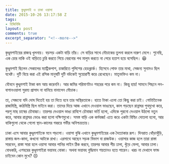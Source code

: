 ```yaml
---
title: কুণ্ডুমশাই ও ঢাকা ওয়াসা
date: 2015-10-26 13:17:58 Z
tags:
- হিজিবিজি
layout: post
comments: true
excerpt_separator: "<!--more-->"
---
```


কুণ্ডুমশাইয়ের রাজত্ব খুলনায়। বড়সড় একটা বাড়ি তাঁর। সে বাড়ির সাথে মৌচাকের তুলনা করলে দারুণ মেলে। শুনেছি, এক চোর নাকি ওই বাড়িতে চুরি করতে গিয়ে বেরনোর পথ মালুম করতে না পেরে হতাশ হয়ে বসেছিল। :laughing:

কুণ্ডুমশাই ছিলেন সেকালের ম্যাট্রিকপাশ, চাকরিতে পুলিশের হেডক্লার্ক। হিসেবে পোক্ত তার মাথা, সেজন্য সুনামও ছিল যথেষ্ট। দুটি বিয়ে করা এই রসিক মানুষটি দুটি বউকেই সুয়োরাণী করে রেখেছেন। মাতৃভক্তিও কম না।
<!--more-->
যৌবনে কুণ্ডুমশাই টাকা কম আয় করেননি। আর জমির পরিমাণটাও শহরের পরে কম না। কিন্তু হায়! সামনে পিছনে লন-বাগানওয়ালা সুরম্য প্রাসাদ না বানিয়ে বানালেন মৌচাক।

তা, সেজন্যে যদি দোষ দিতেই হয় তা দিতে হবে তার অস্থিরতাকে। হাতে টাকা এলো তো কিছু করা চাই। গোটাতিনেক রাজমিস্ত্রি, কাঠমিস্ত্রি ছিল মাইনে করা। তাদের দিয়ে আজ এখানে দেওয়াল ভাঙছেন, কাল গড়ছেন রান্নাঘর পুবমুখো করে, পরশু মাছ চাষের চৌবাচ্চা। তারপর দেওয়াল ভাঙা রাবিশে চৌবাচ্চা ভর্তি হলো, এদিকে পুরনো দেওয়াল উঠলো নতুন করে, আবার রান্নাঘর ভেঙে করা হলো দক্ষিণমুখো। সমস্ত বাড়ি এক কর্মযজ্ঞ! এতে করে একটা বিল্ডিং দোতলা হলো, আর বাকিগুলো থেকে গেলো স্থান-কালের গহ্বরে গভীর অনিশ্চয়তায়।

ঢাকা এসে আবার কুণ্ডুমশাইকে মনে পড়লো। ওয়াসা বুঝি এখানে কুণ্ডুমশাইয়ের এক দৈত্যাকার রূপ। দিনরাত খোঁড়াখুঁড়ি, রাস্তায় জল-কাদা, কখনো আটকে রাখা। এরসাথে আছেন সড়ক বিভাগ বা রাজউক। ওয়াসার কাজ হলে তারা রাস্তা সারবেন, রাস্তা সারা হলে ওয়াসা আবার পানির লাইন ঠিক করবে, তারপর আবার পীচ ঢালা, খুঁড়ে ফেলা, আবার ঢালা। বোধকরি, এশহরের কুণ্ডুমশাইরা ভয়াবহ বোকা। অথবা ভয়াবহ বুদ্ধিমান শয়তানও হতে পারেন। খরচ না দেখালে ফান্ড চাইবেন কোন মুখে? :persevere:
